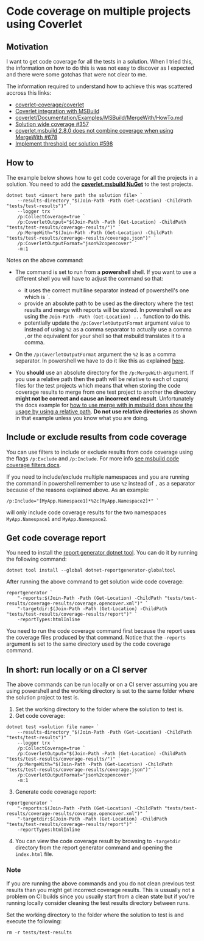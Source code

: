 ﻿# Code coverage on multiple projects using Coverlet

## Motivation

I want to get code coverage for all the tests in a solution. When I tried this, the information on how to do this is was not easy to discover as I expected and there were some gotchas that were not clear to me.

The information required to understand how to achieve this was scattered accross this links:

- [coverlet-coverage/coverlet](https://github.com/coverlet-coverage/coverlet)
- [Coverlet integration with MSBuild](https://github.com/coverlet-coverage/coverlet/blob/master/Documentation/MSBuildIntegration.md)
- [coverlet/Documentation/Examples/MSBuild/MergeWith/HowTo.md](https://github.com/coverlet-coverage/coverlet/blob/master/Documentation/Examples/MSBuild/MergeWith/HowTo.md)
- [Solution wide coverage #357](https://github.com/coverlet-coverage/coverlet/issues/357)
- [coverlet.msbuild 2.8.0 does not combine coverage when using MergeWith #678](https://github.com/coverlet-coverage/coverlet/issues/678#issuecomment-571212806)
- [Implement threshold per solution #598](https://github.com/coverlet-coverage/coverlet/issues/598#issuecomment-551174529)

## How to

The example below shows how to get code coverage for all the projects in a solution. You need to add the **[coverlet.msbuild NuGet](https://www.nuget.org/packages/coverlet.msbuild/)** to the test projects.

```
dotnet test <insert here path the solution file> `
    --results-directory "$(Join-Path -Path (Get-Location) -ChildPath "tests/test-results")" `
    --logger trx `
    /p:CollectCoverage=true `
    /p:CoverletOutput="$(Join-Path -Path (Get-Location) -ChildPath "tests/test-results/coverage-results/")" `
    /p:MergeWith="$(Join-Path -Path (Get-Location) -ChildPath "tests/test-results/coverage-results/coverage.json")" `
    /p:CoverletOutputFormat="json%2copencover" `
    -m:1
```

Notes on the above command:

- The command is set to run from a **powershell** shell. If you want to use a different shell you will have to adjust the command so that:  
  - it uses the correct multiline separator instead of powershell's one which is \`.
  - provide an absolute path to be used as the directory where the test results and merge with reports will be stored. In powershell we are using the `Join-Path -Path (Get-Location) ...` function to do this.
  - potentially update the `/p:CoverletOutputFormat` argument value to instead of using `%2` as a comma separator to actually use a comma `,`or the equivalent for your shell so that msbuild translates it to a comma.

- On the `/p:CoverletOutputFormat` argument the `%2` is as a comma separator. In powershell we have to do it like this as explained [here](https://github.com/coverlet-coverage/coverlet/blob/master/Documentation/MSBuildIntegration.md#note-for-powershell--azure-devops-users).

- You **should** use an absolute directory for the `/p:MergeWith` argument. If you use a relative path then the path will be relative to each of csproj files for the test projects which means that when storing the code coverage results to merge from one test project to another the directory **might not be correct and cause an incorrect end result**. Unfortunately the docs example for [how to use merge with in msbuild does show the usage by using a relative path](https://github.com/coverlet-coverage/coverlet/blob/master/Documentation/Examples/MSBuild/MergeWith/HowTo.md). **Do not use relative directories** as shown in that example unless you know what you are doing.

## Include or exclude results from code coverage

You can use filters to include or exclude results from code coverage using the flags `/p:Exclude` and `/p:Include`. For more info [see msbuild code coverage filters docs](https://github.com/coverlet-coverage/coverlet/blob/master/Documentation/MSBuildIntegration.md#filters).

If you need to include/exclude multiple namespaces and you are running the command in powershell remember to use `%2` instead of `,` as a separator because of the reasons explained above. As an example:

```
/p:Include="[MyApp.Namespace1]*%2c[MyApp.Namespace2]*" `
```

will only include code coverage results for the two namespaces `MyApp.Namespace1` and `MyApp.Namespace2`.

## Get code coverage report

You need to install the [report generator dotnet tool](https://www.nuget.org/packages/dotnet-reportgenerator-globaltool). You can do it by running the following command:

```
dotnet tool install --global dotnet-reportgenerator-globaltool
```

After running the above command to get solution wide code coverage:

```
reportgenerator `
    "-reports:$(Join-Path -Path (Get-Location) -ChildPath "tests/test-results/coverage-results/coverage.opencover.xml")" `
    "-targetdir:$(Join-Path -Path (Get-Location) -ChildPath "tests/test-results/coverage-results/report")" `
    -reportTypes:htmlInline
```

You need to run the code coverage command first because the report uses the coverage files produced by that command. Notice that the `-reports` argument is set to the same directory used by the code coverage command.

## In short: run locally or on a CI server

The above commands can be run locally or on a CI server assuming you are using powershell and the working directory is set to the same folder where the solution project to test is.

1) Set the working directory to the folder where the solution to test is.
2) Get code coverage:

```
dotnet test <solution file name> `
    --results-directory "$(Join-Path -Path (Get-Location) -ChildPath "tests/test-results")" `
    --logger trx `
    /p:CollectCoverage=true `
    /p:CoverletOutput="$(Join-Path -Path (Get-Location) -ChildPath "tests/test-results/coverage-results/")" `
    /p:MergeWith="$(Join-Path -Path (Get-Location) -ChildPath "tests/test-results/coverage-results/coverage.json")" `
    /p:CoverletOutputFormat="json%2copencover" `
    -m:1
```

3) Generate code coverage report:

```
reportgenerator `
    "-reports:$(Join-Path -Path (Get-Location) -ChildPath "tests/test-results/coverage-results/coverage.opencover.xml")" `
    "-targetdir:$(Join-Path -Path (Get-Location) -ChildPath "tests/test-results/coverage-results/report")" `
    -reportTypes:htmlInline
```

4) You can view the code coverage result by browsing to `-targetdir` directory from the report generator command and opening the `index.html` file.

### Note

If you are running the above commands and you do not clean previous test results than you might get incorrect coverage results. This is ussually not a problem on CI builds since you usually start from a clean state but if you're running locally consider cleaning the test results directory between runs.

Set the working directory to the folder where the solution to test is and execute the following:

```
rm -r tests/test-results
```